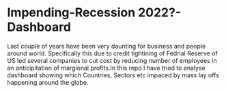 # Impending-Recession 2022?-Dashboard

Last couple of years have been very daunting for business and people around world. Specifically this due to credit tightining of Fedrial Reserve of US led several companies to cut cost by reducing number of employees in an anticipitation of margional profits.In this repo I have tried to analyse dashboard showing which Countries, Sectors etc impaced by mass lay offs happening around the globe.
